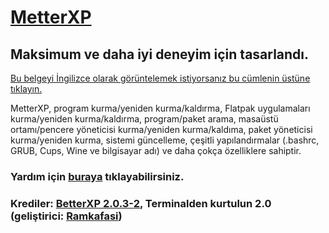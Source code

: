 # [MetterXP](https://mukonqi.github.io/metterxp/tr/)
## Maksimum ve daha iyi deneyim için tasarlandı.
[Bu belgeyi İngilizce olarak görüntelemek istiyorsanız bu cümlenin üstüne tıklayın.](https://github.com/MuKonqi/metterxp/blob/main/app/README.md)

MetterXP, program kurma/yeniden kurma/kaldırma, Flatpak uygulamaları kurma/yeniden kurma/kaldırma, program/paket arama, masaüstü ortamı/pencere yöneticisi kurma/yeniden kurma/kaldıma, paket yöneticisi kurma/yeniden kurma, sistemi güncelleme, çeşitli yapılandırmalar (.bashrc, GRUB, Cups, Wine ve bilgisayar adı) ve daha çokça özelliklere sahiptir.
### Yardım için [buraya](https://mukonqi.github.io/metterxp/tr/help.html) tıklayabilirsiniz.
### Krediler: [BetterXP 2.0.3-2](https://github.com/MuKonqi/metterxp/tree/betterxp), Terminalden kurtulun 2.0 (geliştirici: [Ramkafasi](https://github.com/Ramkafasi))
